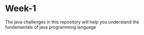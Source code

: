 # Week-1
The java challenges in this repository will help you understand the fundamentals of java programming language

